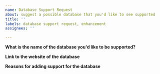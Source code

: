```yaml
---
name: Database Support Request
about: suggest a possible database that you'd like to see supported
title: ''
labels: database support request, enhancement
assignees: ''

---
```


**What is the name of the database you'd like to be supported?**

**Link to the website of the database**

**Reasons for adding support for the database**
